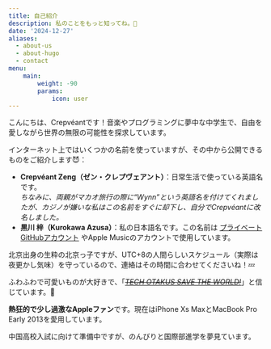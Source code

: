 ```yaml
---
title: 自己紹介  
description: 私のことをもっと知ってね。🧐  
date: '2024-12-27'  
aliases:  
  - about-us  
  - about-hugo  
  - contact  
menu:  
    main:  
        weight: -90  
        params:  
            icon: user  
---
```


こんにちは、Crepvéantです！音楽やプログラミングに夢中な中学生で、自由を愛しながら世界の無限の可能性を探求しています。

インターネット上ではいくつかの名前を使っていますが、その中から公開できるものをご紹介します😈：

- **Crepvéant Zeng（ゼン・クレプヴェアント）**：日常生活で使っている英語名です。  
  *ちなみに、両親がマカオ旅行の際に“Wynn”という英語名を付けてくれましたが、カジノが嫌いな私はこの名前をすぐに却下し、自分でCrepvéantに改名しました。*
- **黒川 梓（Kurokawa Azusa）**：私の日本語名です。この名前は [プライベートGitHubアカウント](https://github.com/kuroazusa) やApple Musicのアカウントで使用しています。

北京出身の生粋の北京っ子ですが、UTC+8の人間らしいスケジュール（実際は夜更かし気味）を守っているので、連絡はその時間に合わせてくださいね！💤

ふわふわで可愛いものが大好きで、「[<i>~~TECH OTAKUS SAVE THE WORLD!~~</i>](http://www.mihoyo.com/en)」と信じています。🐾

**熱狂的で少し過激なAppleファン**です。現在はiPhone Xs MaxとMacBook Pro Early 2013を愛用しています。

中国高校入試に向けて準備中ですが、のんびりと国際部進学を夢見ています。